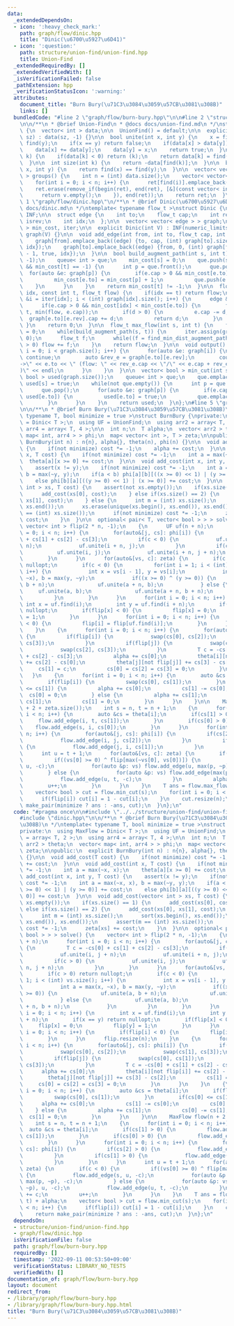 ```yaml
---
data:
  _extendedDependsOn:
  - icon: ':heavy_check_mark:'
    path: graph/flow/dinic.hpp
    title: "Dinic(\u6700\u5927\u6D41)"
  - icon: ':question:'
    path: structure/union-find/union-find.hpp
    title: Union-Find
  _extendedRequiredBy: []
  _extendedVerifiedWith: []
  _isVerificationFailed: false
  _pathExtension: hpp
  _verificationStatusIcon: ':warning:'
  attributes:
    document_title: "Burn Bury(\u71C3\u3084\u3059\u57CB\u3081\u308B)"
    links: []
  bundledCode: "#line 2 \"graph/flow/burn-bury.hpp\"\n\n#line 2 \"structure/union-find/union-find.hpp\"\
    \n\n/**\n * @brief Union-Find\n * @docs docs/union-find.md\n */\nstruct UnionFind\
    \ {\n  vector< int > data;\n\n  UnionFind() = default;\n\n  explicit UnionFind(size_t\
    \ sz) : data(sz, -1) {}\n\n  bool unite(int x, int y) {\n    x = find(x), y =\
    \ find(y);\n    if(x == y) return false;\n    if(data[x] > data[y]) swap(x, y);\n\
    \    data[x] += data[y];\n    data[y] = x;\n    return true;\n  }\n\n  int find(int\
    \ k) {\n    if(data[k] < 0) return (k);\n    return data[k] = find(data[k]);\n\
    \  }\n\n  int size(int k) {\n    return -data[find(k)];\n  }\n\n  bool same(int\
    \ x, int y) {\n    return find(x) == find(y);\n  }\n\n  vector< vector< int >\
    \ > groups() {\n    int n = (int) data.size();\n    vector< vector< int > > ret(n);\n\
    \    for(int i = 0; i < n; i++) {\n      ret[find(i)].emplace_back(i);\n    }\n\
    \    ret.erase(remove_if(begin(ret), end(ret), [&](const vector< int > &v) {\n\
    \      return v.empty();\n    }), end(ret));\n    return ret;\n  }\n};\n#line\
    \ 1 \"graph/flow/dinic.hpp\"\n/**\n * @brief Dinic(\u6700\u5927\u6D41)\n * @docs\
    \ docs/dinic.md\n */\ntemplate< typename flow_t >\nstruct Dinic {\n  const flow_t\
    \ INF;\n\n  struct edge {\n    int to;\n    flow_t cap;\n    int rev;\n    bool\
    \ isrev;\n    int idx;\n  };\n\n  vector< vector< edge > > graph;\n  vector< int\
    \ > min_cost, iter;\n\n  explicit Dinic(int V) : INF(numeric_limits< flow_t >::max()),\
    \ graph(V) {}\n\n  void add_edge(int from, int to, flow_t cap, int idx = -1) {\n\
    \    graph[from].emplace_back((edge) {to, cap, (int) graph[to].size(), false,\
    \ idx});\n    graph[to].emplace_back((edge) {from, 0, (int) graph[from].size()\
    \ - 1, true, idx});\n  }\n\n  bool build_augment_path(int s, int t) {\n    min_cost.assign(graph.size(),\
    \ -1);\n    queue< int > que;\n    min_cost[s] = 0;\n    que.push(s);\n    while(!que.empty()\
    \ && min_cost[t] == -1) {\n      int p = que.front();\n      que.pop();\n    \
    \  for(auto &e: graph[p]) {\n        if(e.cap > 0 && min_cost[e.to] == -1) {\n\
    \          min_cost[e.to] = min_cost[p] + 1;\n          que.push(e.to);\n    \
    \    }\n      }\n    }\n    return min_cost[t] != -1;\n  }\n\n  flow_t find_min_dist_augment_path(int\
    \ idx, const int t, flow_t flow) {\n    if(idx == t) return flow;\n    for(int\
    \ &i = iter[idx]; i < (int) graph[idx].size(); i++) {\n      edge &e = graph[idx][i];\n\
    \      if(e.cap > 0 && min_cost[idx] < min_cost[e.to]) {\n        flow_t d = find_min_dist_augment_path(e.to,\
    \ t, min(flow, e.cap));\n        if(d > 0) {\n          e.cap -= d;\n        \
    \  graph[e.to][e.rev].cap += d;\n          return d;\n        }\n      }\n   \
    \ }\n    return 0;\n  }\n\n  flow_t max_flow(int s, int t) {\n    flow_t flow\
    \ = 0;\n    while(build_augment_path(s, t)) {\n      iter.assign(graph.size(),\
    \ 0);\n      flow_t f;\n      while((f = find_min_dist_augment_path(s, t, INF))\
    \ > 0) flow += f;\n    }\n    return flow;\n  }\n\n  void output() {\n    for(int\
    \ i = 0; i < graph.size(); i++) {\n      for(auto &e: graph[i]) {\n        if(e.isrev)\
    \ continue;\n        auto &rev_e = graph[e.to][e.rev];\n        cout << i << \"\
    ->\" << e.to << \" (flow: \" << rev_e.cap << \"/\" << e.cap + rev_e.cap << \"\
    )\" << endl;\n      }\n    }\n  }\n\n  vector< bool > min_cut(int s) {\n    vector<\
    \ bool > used(graph.size());\n    queue< int > que;\n    que.emplace(s);\n   \
    \ used[s] = true;\n    while(not que.empty()) {\n      int p = que.front();\n\
    \      que.pop();\n      for(auto &e: graph[p]) {\n        if(e.cap > 0 and not\
    \ used[e.to]) {\n          used[e.to] = true;\n          que.emplace(e.to);\n\
    \        }\n      }\n    }\n    return used;\n  }\n};\n#line 5 \"graph/flow/burn-bury.hpp\"\
    \n\n/**\n * @brief Burn Bury(\u71C3\u3084\u3059\u57CB\u3081\u308B)\n */\ntemplate<\
    \ typename T, bool minimize = true >\nstruct BurnBury {\nprivate:\n  using MaxFlow\
    \ = Dinic< T >;\n  using UF = UnionFind;\n  using arr2 = array< T, 2 >;\n  using\
    \ arr4 = array< T, 4 >;\n\n  int n;\n  T alpha;\n  vector< arr2 > theta;\n  vector<\
    \ map< int, arr4 > > phi;\n  map< vector< int >, T > zeta;\n\npublic:\n  explicit\
    \ BurnBury(int n) : n{n}, alpha{}, theta(n), phi(n) {}\n\n  void add_cost(T cost)\
    \ {\n    if(not minimize) cost *= -1;\n    alpha += cost;\n  }\n\n  void add_cost(int\
    \ x, T cost) {\n    if(not minimize) cost *= -1;\n    int a = max(~x, x);\n  \
    \  theta[a][x >= 0] += cost;\n  }\n\n  void add_cost(int x, int y, T cost) {\n\
    \    assert(x != y);\n    if(not minimize) cost *= -1;\n    int a = max(~x, x),\
    \ b = max(~y, y);\n    if(a < b) phi[a][b][((x >= 0) << 1) | (y >= 0)] += cost;\n\
    \    else phi[b][a][((y >= 0) << 1) | (x >= 0)] += cost;\n  }\n\n  void add_cost(vector<\
    \ int > xs, T cost) {\n    assert(not xs.empty());\n    if(xs.size() == 1) {\n\
    \      add_cost(xs[0], cost);\n    } else if(xs.size() == 2) {\n      add_cost(xs[0],\
    \ xs[1], cost);\n    } else {\n      int m = (int) xs.size();\n      sort(xs.begin(),\
    \ xs.end());\n      xs.erase(unique(xs.begin(), xs.end()), xs.end());\n      assert(m\
    \ == (int) xs.size());\n      if(not minimize) cost *= -1;\n      zeta[xs] +=\
    \ cost;\n    }\n  }\n\n  optional< pair< T, vector< bool > > > solve() {\n   \
    \ vector< int > flip(2 * n, -1);\n    {\n      UF uf(n + n);\n      for(int i\
    \ = 0; i < n; i++) {\n        for(auto&[j, cs]: phi[i]) {\n          T c = -cs[0]\
    \ + cs[1] + cs[2] - cs[3];\n          if(c < 0) {\n            uf.unite(i, j +\
    \ n);\n            uf.unite(i + n, j);\n          }\n          if(c > 0) {\n \
    \           uf.unite(i, j);\n            uf.unite(i + n, j + n);\n          }\n\
    \        }\n      }\n      for(auto&[vs, c]: zeta) {\n        if(c > 0) return\
    \ nullopt;\n        if(c < 0) {\n          for(int i = 1; i < (int) vs.size();\
    \ i++) {\n            int x = vs[i - 1], y = vs[i];\n            int a = max(x,\
    \ ~x), b = max(y, ~y);\n            if((x >= 0) ^ (y >= 0)) {\n              uf.unite(a,\
    \ b + n);\n              uf.unite(a + n, b);\n            } else {\n         \
    \     uf.unite(a, b);\n              uf.unite(a + n, b + n);\n            }\n\
    \          }\n        }\n      }\n      for(int i = 0; i < n; i++) {\n       \
    \ int x = uf.find(i);\n        int y = uf.find(i + n);\n        if(x == y) return\
    \ nullopt;\n        if(flip[x] < 0) {\n          flip[x] = 0;\n          flip[y]\
    \ = 1;\n        }\n      }\n      for(int i = 0; i < n; i++) {\n        if(flip[i]\
    \ < 0) {\n          flip[i] = flip[uf.find(i)];\n        }\n      }\n      flip.resize(n);\n\
    \    }\n    {\n      for(int i = 0; i < n; i++) {\n        for(auto&[j, cs]: phi[i])\
    \ {\n          if(flip[i]) {\n            swap(cs[0], cs[2]);\n            swap(cs[1],\
    \ cs[3]);\n          }\n          if(flip[j]) {\n            swap(cs[0], cs[1]);\n\
    \            swap(cs[2], cs[3]);\n          }\n          T c = -cs[0] + cs[1]\
    \ + cs[2] - cs[3];\n          alpha += cs[0];\n          theta[i][not flip[i]]\
    \ += cs[2] - cs[0];\n          theta[j][not flip[j]] += cs[3] - cs[2];\n     \
    \     cs[1] = c;\n          cs[0] = cs[2] = cs[3] = 0;\n        }\n      }\n \
    \   }\n    {\n      for(int i = 0; i < n; i++) {\n        auto &cs = theta[i];\n\
    \        if(flip[i]) {\n          swap(cs[0], cs[1]);\n        }\n        if(cs[0]\
    \ <= cs[1]) {\n          alpha += cs[0];\n          cs[1] -= cs[0];\n        \
    \  cs[0] = 0;\n        } else {\n          alpha += cs[1];\n          cs[0] -=\
    \ cs[1];\n          cs[1] = 0;\n        }\n      }\n    }\n\n    MaxFlow flow(n\
    \ + 2 + zeta.size());\n    int s = n, t = n + 1;\n    {\n      for(int i = 0;\
    \ i < n; i++) {\n        auto &cs = theta[i];\n        if(cs[1] > 0) {\n     \
    \     flow.add_edge(i, t, cs[1]);\n        }\n        if(cs[0] > 0) {\n      \
    \    flow.add_edge(s, i, cs[0]);\n        }\n      }\n      for(int i = 0; i <\
    \ n; i++) {\n        for(auto&[j, cs]: phi[i]) {\n          if(cs[2] > 0) {\n\
    \            flow.add_edge(i, j, cs[2]);\n          }\n          if(cs[1] > 0)\
    \ {\n            flow.add_edge(j, i, cs[1]);\n          }\n        }\n      }\n\
    \      int u = t + 1;\n      for(auto&[vs, c]: zeta) {\n        if(c < 0) {\n\
    \          if((vs[0] >= 0) ^ flip[max(~vs[0], vs[0])]) {\n            flow.add_edge(s,\
    \ u, -c);\n            for(auto &p: vs) flow.add_edge(u, max(p, ~p), -c);\n  \
    \        } else {\n            for(auto &p: vs) flow.add_edge(max(p, ~p), u, -c);\n\
    \            flow.add_edge(u, t, -c);\n          }\n          alpha += c;\n  \
    \        u++;\n        }\n      }\n    }\n    T ans = flow.max_flow(s, t) + alpha;\n\
    \    vector< bool > cut = flow.min_cut(s);\n    for(int i = 0; i < n; i++) {\n\
    \      if(flip[i]) cut[i] = 1 - cut[i];\n    }\n    cut.resize(n);\n    return\
    \ make_pair(minimize ? ans : -ans, cut);\n  }\n};\n"
  code: "#pragma once\n\n#include \"../../structure/union-find/union-find.hpp\"\n\
    #include \"dinic.hpp\"\n\n/**\n * @brief Burn Bury(\u71C3\u3084\u3059\u57CB\u3081\
    \u308B)\n */\ntemplate< typename T, bool minimize = true >\nstruct BurnBury {\n\
    private:\n  using MaxFlow = Dinic< T >;\n  using UF = UnionFind;\n  using arr2\
    \ = array< T, 2 >;\n  using arr4 = array< T, 4 >;\n\n  int n;\n  T alpha;\n  vector<\
    \ arr2 > theta;\n  vector< map< int, arr4 > > phi;\n  map< vector< int >, T >\
    \ zeta;\n\npublic:\n  explicit BurnBury(int n) : n{n}, alpha{}, theta(n), phi(n)\
    \ {}\n\n  void add_cost(T cost) {\n    if(not minimize) cost *= -1;\n    alpha\
    \ += cost;\n  }\n\n  void add_cost(int x, T cost) {\n    if(not minimize) cost\
    \ *= -1;\n    int a = max(~x, x);\n    theta[a][x >= 0] += cost;\n  }\n\n  void\
    \ add_cost(int x, int y, T cost) {\n    assert(x != y);\n    if(not minimize)\
    \ cost *= -1;\n    int a = max(~x, x), b = max(~y, y);\n    if(a < b) phi[a][b][((x\
    \ >= 0) << 1) | (y >= 0)] += cost;\n    else phi[b][a][((y >= 0) << 1) | (x >=\
    \ 0)] += cost;\n  }\n\n  void add_cost(vector< int > xs, T cost) {\n    assert(not\
    \ xs.empty());\n    if(xs.size() == 1) {\n      add_cost(xs[0], cost);\n    }\
    \ else if(xs.size() == 2) {\n      add_cost(xs[0], xs[1], cost);\n    } else {\n\
    \      int m = (int) xs.size();\n      sort(xs.begin(), xs.end());\n      xs.erase(unique(xs.begin(),\
    \ xs.end()), xs.end());\n      assert(m == (int) xs.size());\n      if(not minimize)\
    \ cost *= -1;\n      zeta[xs] += cost;\n    }\n  }\n\n  optional< pair< T, vector<\
    \ bool > > > solve() {\n    vector< int > flip(2 * n, -1);\n    {\n      UF uf(n\
    \ + n);\n      for(int i = 0; i < n; i++) {\n        for(auto&[j, cs]: phi[i])\
    \ {\n          T c = -cs[0] + cs[1] + cs[2] - cs[3];\n          if(c < 0) {\n\
    \            uf.unite(i, j + n);\n            uf.unite(i + n, j);\n          }\n\
    \          if(c > 0) {\n            uf.unite(i, j);\n            uf.unite(i +\
    \ n, j + n);\n          }\n        }\n      }\n      for(auto&[vs, c]: zeta) {\n\
    \        if(c > 0) return nullopt;\n        if(c < 0) {\n          for(int i =\
    \ 1; i < (int) vs.size(); i++) {\n            int x = vs[i - 1], y = vs[i];\n\
    \            int a = max(x, ~x), b = max(y, ~y);\n            if((x >= 0) ^ (y\
    \ >= 0)) {\n              uf.unite(a, b + n);\n              uf.unite(a + n, b);\n\
    \            } else {\n              uf.unite(a, b);\n              uf.unite(a\
    \ + n, b + n);\n            }\n          }\n        }\n      }\n      for(int\
    \ i = 0; i < n; i++) {\n        int x = uf.find(i);\n        int y = uf.find(i\
    \ + n);\n        if(x == y) return nullopt;\n        if(flip[x] < 0) {\n     \
    \     flip[x] = 0;\n          flip[y] = 1;\n        }\n      }\n      for(int\
    \ i = 0; i < n; i++) {\n        if(flip[i] < 0) {\n          flip[i] = flip[uf.find(i)];\n\
    \        }\n      }\n      flip.resize(n);\n    }\n    {\n      for(int i = 0;\
    \ i < n; i++) {\n        for(auto&[j, cs]: phi[i]) {\n          if(flip[i]) {\n\
    \            swap(cs[0], cs[2]);\n            swap(cs[1], cs[3]);\n          }\n\
    \          if(flip[j]) {\n            swap(cs[0], cs[1]);\n            swap(cs[2],\
    \ cs[3]);\n          }\n          T c = -cs[0] + cs[1] + cs[2] - cs[3];\n    \
    \      alpha += cs[0];\n          theta[i][not flip[i]] += cs[2] - cs[0];\n  \
    \        theta[j][not flip[j]] += cs[3] - cs[2];\n          cs[1] = c;\n     \
    \     cs[0] = cs[2] = cs[3] = 0;\n        }\n      }\n    }\n    {\n      for(int\
    \ i = 0; i < n; i++) {\n        auto &cs = theta[i];\n        if(flip[i]) {\n\
    \          swap(cs[0], cs[1]);\n        }\n        if(cs[0] <= cs[1]) {\n    \
    \      alpha += cs[0];\n          cs[1] -= cs[0];\n          cs[0] = 0;\n    \
    \    } else {\n          alpha += cs[1];\n          cs[0] -= cs[1];\n        \
    \  cs[1] = 0;\n        }\n      }\n    }\n\n    MaxFlow flow(n + 2 + zeta.size());\n\
    \    int s = n, t = n + 1;\n    {\n      for(int i = 0; i < n; i++) {\n      \
    \  auto &cs = theta[i];\n        if(cs[1] > 0) {\n          flow.add_edge(i, t,\
    \ cs[1]);\n        }\n        if(cs[0] > 0) {\n          flow.add_edge(s, i, cs[0]);\n\
    \        }\n      }\n      for(int i = 0; i < n; i++) {\n        for(auto&[j,\
    \ cs]: phi[i]) {\n          if(cs[2] > 0) {\n            flow.add_edge(i, j, cs[2]);\n\
    \          }\n          if(cs[1] > 0) {\n            flow.add_edge(j, i, cs[1]);\n\
    \          }\n        }\n      }\n      int u = t + 1;\n      for(auto&[vs, c]:\
    \ zeta) {\n        if(c < 0) {\n          if((vs[0] >= 0) ^ flip[max(~vs[0], vs[0])])\
    \ {\n            flow.add_edge(s, u, -c);\n            for(auto &p: vs) flow.add_edge(u,\
    \ max(p, ~p), -c);\n          } else {\n            for(auto &p: vs) flow.add_edge(max(p,\
    \ ~p), u, -c);\n            flow.add_edge(u, t, -c);\n          }\n          alpha\
    \ += c;\n          u++;\n        }\n      }\n    }\n    T ans = flow.max_flow(s,\
    \ t) + alpha;\n    vector< bool > cut = flow.min_cut(s);\n    for(int i = 0; i\
    \ < n; i++) {\n      if(flip[i]) cut[i] = 1 - cut[i];\n    }\n    cut.resize(n);\n\
    \    return make_pair(minimize ? ans : -ans, cut);\n  }\n};\n"
  dependsOn:
  - structure/union-find/union-find.hpp
  - graph/flow/dinic.hpp
  isVerificationFile: false
  path: graph/flow/burn-bury.hpp
  requiredBy: []
  timestamp: '2022-09-11 00:53:50+09:00'
  verificationStatus: LIBRARY_NO_TESTS
  verifiedWith: []
documentation_of: graph/flow/burn-bury.hpp
layout: document
redirect_from:
- /library/graph/flow/burn-bury.hpp
- /library/graph/flow/burn-bury.hpp.html
title: "Burn Bury(\u71C3\u3084\u3059\u57CB\u3081\u308B)"
---
```

